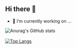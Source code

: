 ## Hi there 👋
- 🔭 I’m currently working on ...

![Anurag's GitHub stats](https://github-readme-stats.vercel.app/api?username=Longlinga&show_icons=true&theme=shadow_blue)
<br>
<br>
[![Top Langs](https://github-readme-stats.vercel.app/api/top-langs/?username=Longlinga&layout=compact)](https://github.com/Longlinga/SwitchConfigurationSearch)






<!--
**Longlinga/Longlinga** is a ✨ _special_ ✨ repository because its `README.md` (this file) appears on your GitHub profile.

Here are some ideas to get you started:

- 🔭 I’m currently working on ...
- 🌱 I’m currently learning ...
- 👯 I’m looking to collaborate on ...
- 🤔 I’m looking for help with ...
- 💬 Ask me about ...
- 📫 How to reach me: ...
- 😄 Pronouns: ...
- ⚡ Fun fact: ...
-->
